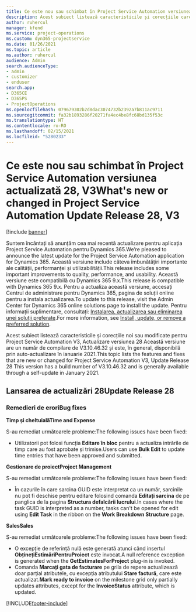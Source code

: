 ```yaml
---
title: Ce este nou sau schimbat în Project Service Automation versiunea actualizată 28, V3
description: Acest subiect listează caracteristicile și corecțiile care sunt disponibile în Project Service Automation V3, versiunea actualizată 28, V3.
author: ruhercul
manager: kfend
ms.service: project-operations
ms.custom: dyn365-projectservice
ms.date: 01/26/2021
ms.topic: article
ms.author: ruhercul
audience: Admin
search.audienceType:
- admin
- customizer
- enduser
search.app:
- D365CE
- D365PS
- ProjectOperations
ms.openlocfilehash: 079679302b2d8dac3074732b2392a7b811ac9711
ms.sourcegitcommit: fa32b1893286f20271fa4ec4be8fc68bd135f53c
ms.translationtype: HT
ms.contentlocale: ro-RO
ms.lasthandoff: 02/15/2021
ms.locfileid: "5280233"
---
```

# <a name="whats-new-or-changed-in-project-service-automation-update-release-28-v3"></a><span data-ttu-id="f8282-103">Ce este nou sau schimbat în Project Service Automation versiunea actualizată 28, V3</span><span class="sxs-lookup"><span data-stu-id="f8282-103">What's new or changed in Project Service Automation Update Release 28, V3</span></span>

[!include [banner](../includes/psa-now-project-operations.md)]

<span data-ttu-id="f8282-104">Suntem încântați să anunțăm cea mai recentă actualizare pentru aplicația Project Service Automation pentru Dynamics 365.</span><span class="sxs-lookup"><span data-stu-id="f8282-104">We’re pleased to announce the latest update for the Project Service Automation application for Dynamics 365.</span></span> <span data-ttu-id="f8282-105">Această versiune include câteva îmbunătățiri importante ale calității, performanței și utilizabilității.</span><span class="sxs-lookup"><span data-stu-id="f8282-105">This release includes some important improvements to quality, performance, and usability.</span></span> <span data-ttu-id="f8282-106">Această versiune este compatibilă cu Dynamics 365 9.x.</span><span class="sxs-lookup"><span data-stu-id="f8282-106">This release is compatible with Dynamics 365 9.x.</span></span> <span data-ttu-id="f8282-107">Pentru a actualiza această versiune, accesați Centrul de administrare pentru Dynamics 365, pagina de soluții online pentru a instala actualizarea.</span><span class="sxs-lookup"><span data-stu-id="f8282-107">To update to this release, visit the Admin Center for Dynamics 365 online solutions page to install the update.</span></span> <span data-ttu-id="f8282-108">Pentru informații suplimentare, consultați: [Instalarea, actualizarea sau eliminarea unei soluții preferate](https://docs.microsoft.com/power-platform/admin/install-remove-preferred-solution).</span><span class="sxs-lookup"><span data-stu-id="f8282-108">For more information, see [Install, update, or remove a preferred solution](https://docs.microsoft.com/power-platform/admin/install-remove-preferred-solution).</span></span>

<span data-ttu-id="f8282-109">Acest subiect listează caracteristicile și corecțiile noi sau modificate pentru Project Service Automation V3, Actualizare versiunea 28 Această versiune are un număr de compilare de V3.10.46.32 și este, în general, disponibilă prin auto-actualizare în ianuarie 2021.</span><span class="sxs-lookup"><span data-stu-id="f8282-109">This topic lists the features and fixes that are new or changed for Project Service Automation V3, Update Release 28 This version has a build number of V3.10.46.32 and is generally available through a self-update in January 2021.</span></span>

## <a name="update-release-28"></a><span data-ttu-id="f8282-110">Lansarea de actualizări 28</span><span class="sxs-lookup"><span data-stu-id="f8282-110">Update Release 28</span></span>

### <a name="bug-fixes"></a><span data-ttu-id="f8282-111">Remedieri de erori</span><span class="sxs-lookup"><span data-stu-id="f8282-111">Bug fixes</span></span>

<span data-ttu-id="f8282-112">**Timp și cheltuială**</span><span class="sxs-lookup"><span data-stu-id="f8282-112">**Time and Expense**</span></span>

<span data-ttu-id="f8282-113">S-au remediat următoarele probleme:</span><span class="sxs-lookup"><span data-stu-id="f8282-113">The following issues have been fixed:</span></span>

- <span data-ttu-id="f8282-114">Utilizatorii pot folosi funcția **Editare în bloc** pentru a actualiza intrările de timp care au fost aprobate și trimise.</span><span class="sxs-lookup"><span data-stu-id="f8282-114">Users can use **Bulk Edit** to update time entries that have been approved and submitted.</span></span>

<span data-ttu-id="f8282-115">**Gestionare de proiect**</span><span class="sxs-lookup"><span data-stu-id="f8282-115">**Project Management**</span></span>

<span data-ttu-id="f8282-116">S-au remediat următoarele probleme:</span><span class="sxs-lookup"><span data-stu-id="f8282-116">The following issues have been fixed:</span></span>

- <span data-ttu-id="f8282-117">În cazurile în care sarcina GUID este interpretat ca un număr, sarcinile nu pot fi deschise pentru editare folosind comanda **Editați sarcina** de pe panglica de la pagina **Structura defalcării lucrului**.</span><span class="sxs-lookup"><span data-stu-id="f8282-117">In cases where the task GUID is interpreted as a number, tasks can't be opened for edit using **Edit Task** in the ribbon on the **Work Breakdown Structure** page.</span></span>

<span data-ttu-id="f8282-118">**Sales**</span><span class="sxs-lookup"><span data-stu-id="f8282-118">**Sales**</span></span>

<span data-ttu-id="f8282-119">S-au remediat următoarele probleme:</span><span class="sxs-lookup"><span data-stu-id="f8282-119">The following issues have been fixed:</span></span>

- <span data-ttu-id="f8282-120">O excepție de referință nulă este generată atunci când insertul **ObținețiEstimăriPentruProiect** este invocat.</span><span class="sxs-lookup"><span data-stu-id="f8282-120">A null reference exception is generated when the **GetEstimatesForProject** plug-in is invoked.</span></span>
- <span data-ttu-id="f8282-121">Comanda **Marcați gata de facturare** pe grila de repere actualizează doar parțial atributele, cu excepția atributului **Stare factură**, care este actualizat.</span><span class="sxs-lookup"><span data-stu-id="f8282-121">**Mark ready to invoice** on the milestone grid only partially updates attributes, except for the **InvoiceStatus** attribute, which is updated.</span></span>



[!INCLUDE[footer-include](../includes/footer-banner.md)]
